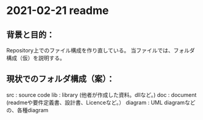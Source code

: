 # 2021-02-21 readme

## 背景と目的：
Repository上でのファイル構成を作り直している。
当ファイルでは、フォルダ構成（仮）を説明する。

## 現状でのフォルダ構成（案）：
src     : source code
lib     : library (他者が作成した資料。dllなど。)
doc     : document (readmeや要件定義書、設計書、Licenceなど。）
diagram : UML diagramなどの、各種diagram
